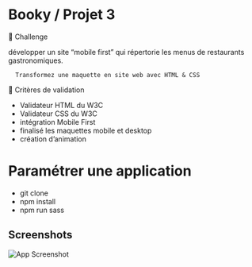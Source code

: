 
# Booky / Projet 3
💪 Challenge

développer un site “mobile first” qui répertorie les menus de restaurants gastronomiques.


 
      Transformez une maquette en site web avec HTML & CSS



🧐 Critères de validation

* Validateur HTML du W3C 
* Validateur CSS du W3C
* intégration Mobile First
* finalisé les maquettes mobile et desktop 
* création d’animation




 
# Paramétrer une application 

 * git clone
 * npm install 
 * npm run sass


## Screenshots

![App Screenshot](https://zupimages.net/up/23/14/2imy.png)


